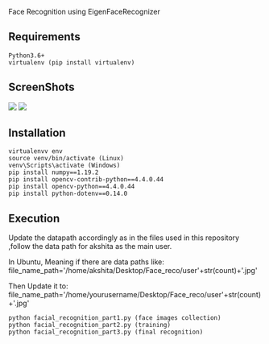 Face Recognition using EigenFaceRecognizer

## Requirements

    Python3.6+
    virtualenv (pip install virtualenv)

## ScreenShots

![](https://i.imgur.com/D2iECmo.png)
![](https://i.imgur.com/L8UVy93.png)

## Installation

    virtualenvv env
    source venv/bin/activate (Linux)
    venv\Scripts\activate (Windows)
    pip install numpy==1.19.2
    pip install opencv-contrib-python==4.4.0.44
    pip install opencv-python==4.4.0.44
    pip install python-dotenv==0.14.0
    
## Execution

Update the datapath accordingly as in the files used in this repository ,follow the data path for akshita as the main user.

In Ubuntu,
Meaning if there are data paths like:
        file_name_path='/home/akshita/Desktop/Face_reco/user'+str(count)+'.jpg'

Then Update it to:
        file_name_path='/home/yourusername/Desktop/Face_reco/user'+str(count)+'.jpg'

    python facial_recognition_part1.py (face images collection)
    python facial_recognition_part2.py (training)
    python facial_recognition_part3.py (final recognition)
